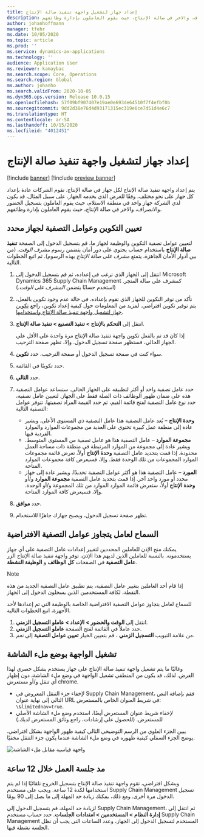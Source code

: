 ```yaml
---
title: إعداد جهاز لتشغيل واجهة تنفيذ صالة الإنتاج‬
description: يتم إعداد واجهة تنفيذ صالة الإنتاج لكل جهاز في صالة الإنتاج. تقوم الشركات عادة بإعداد كل جهاز على نحو مختلف، وفقًا للغرض الذي يخدمه الجهاز. على سبيل المثال، قد يكون لدي الشركة جهاز واحد في منطقة الاستلام، حيث يقوم العاملون بتسجيل الحضور والانصراف، والاخر في صالة الإنتاج، حيث يقوم العاملون بإدارة وظائفهم.
author: johanhoffmann
manager: tfehr
ms.date: 10/05/2020
ms.topic: article
ms.prod: ''
ms.service: dynamics-ax-applications
ms.technology: ''
audience: Application User
ms.reviewer: kamaybac
ms.search.scope: Core, Operations
ms.search.region: Global
ms.author: johanho
ms.search.validFrom: 2020-10-05
ms.dyn365.ops.version: Release 10.0.15
ms.openlocfilehash: 57f09bf907407e19ae0e693de64510f7f4efbf0b
ms.sourcegitcommit: 9dd2d38e76d4d93171315ec319e6ce7d51d4e6c7
ms.translationtype: HT
ms.contentlocale: ar-SA
ms.lasthandoff: 10/15/2020
ms.locfileid: "4012451"
---
```

# <a name="set-up-a-device-to-run-the-production-floor-execution-interface"></a>إعداد جهاز لتشغيل واجهة تنفيذ صالة الإنتاج‬

[!include [banner](../includes/banner.md)]
[!include [preview banner](../includes/preview-banner.md)]

يتم إعداد واجهة تنفيذ صالة الإنتاج لكل جهاز في صالة الإنتاج. تقوم الشركات عادة بإعداد كل جهاز على نحو مختلف، وفقًا للغرض الذي يخدمه الجهاز. على سبيل المثال، قد يكون لدي الشركة جهاز واحد في منطقة الاستلام، حيث يقوم العاملون بتسجيل الحضور والانصراف، والاخر في صالة الإنتاج، حيث يقوم العاملون بإدارة وظائفهم.

## <a name="set-the-configuration-and-filters-for-a-specific-device"></a>تعيين التكوين وعوامل التصفية لجهاز محدد

لتعيين عوامل تصفية التكوين والوظيفة لجهاز ما، قم بتسجيل الدخول إلى الصفحة **تنفيذ صالة الإنتاج‬‬** باستخدام حساب يحتوي على دور أمان يتضمن رسوم *مشرف الوقت*. (من بين أدوار الأمان الجاهزة، يتمتع *مشرف على صالة الإنتاج* بهذه الرسوم). ثم اتبع الخطوات التالية.

1. انتقل إلى الجهاز الذي ترغب في إعداده، ثم قم بتسجيل الدخول إلى Microsoft Dynamics 365 Supply Chain Management كمشرف على صالة المتجر. (استخدم حسابًا يتضمن *المشرف على الوقت*.)
1. تأكد من توفر التكوين للجهاز الذي تقوم بإعداده. في حالة عدم وجود تكوين بالفعل، يتم توفير تكوين افتراضي. لمزيد من المعلومات حول كيفية إعداد تكوين، راجع [تكوين جهاز لتشغيل واجهة تنفيذ صالة الإنتاج‬ واستخدامها](production-floor-execution-configure.md).
1. انتقل إلى **التحكم بالإنتاج \> تنفيذ التصنيع \> تنفيذ صالة الإنتاج**.

    إذا كان قد تم بالفعل تكوين واجهة تنفيذ صالة الإنتاج مرة واحدة على الأقل على الجهاز الحالي، فستظهر صفحة تسجيل الدخول. وإلا، تظهر صفحة الترحيب.

1. سواء كنت في صفحة تسجيل الدخول أو صفحة الترحيب، حدد **تكوين**.
1. حدد تكوينًا في القائمة.
1. حدد **التالي**.
1. حدد عامل تصفية واحد أو أكثر لتطبيقه على الجهاز الحالي. ستساعد عوامل التصفية هذه على ضمان ظهور الوظائف ذات الصلة فقط على الجهاز. لتعيين عامل تصفية، حدد نوع عامل التصفية لفتح قائمة القيم، ثم حدد القيمة المراد تصفيتها. تتوفر عوامل التصفية التالية:

    - **وحدة الإنتاج** – يُعد عامل التصفية هذا عامل التصفية ذي المستوى الأعلى. ويشير عادة إلى منطقة عمل كبيرة تحتوي على العديد من مجموعات الموارد والموارد الفردية فيها.
    - **مجموعة الموارد** – عامل التصفية هذا هو عامل تصفية من المستوى المتوسط. ويشير عادة إلى مجموعة من الموارد المرتبطة في منطقة ذات مساحة العمل محدودة. إذا قمت بتحديد عامل التصفية **وحدة الإنتاج** أولاً، تعرض قائمة مجموعات الموارد المجموعات من تلك الوحدة فقط. وإلا، فسيعرض كافة مجموعات الموارد المتاحة.
    - **المورد** – عامل التصفية هذا هو أكثر عوامل التصفية تحديدًا. ويشير عادة إلى جهاز محدد أو مورد واحد آخر. إذا قمت بتحديد عامل التصفية **مجموعة الموارد** و/أو **وحدة الإنتاج** أولاً، ستعرض قائمة الموارد الموارد من تلك المجموعة و/أو الوحدة. وإلا، فسيعرض كافة الموارد المتاحة.

1. حدد **موافق**.
1. تظهر صفحة تسجيل الدخول، ويصبح جهازك جاهزًا للاستخدام.

## <a name="allow-a-worker-to-override-the-default-filters"></a>السماح لعامل يتجاوز عوامل التصفية الافتراضية

يمكنك منح الإذن للعاملين المحددين لتغيير إعدادات عامل التصفية على أي جهاز يستخدمونه. بالنسبة للعاملين الذين لديهم هذا الإذن، توفر واجهة تنفيذ صالة الإنتاج الزر **عامل التصفية** في الصفحات **كل الوظائف** و **الوظيفة النشطة**.

> [!NOTE]
> إذا قام أحد العاملين بتغيير عامل التصفية، يتم تطبيق عامل التصفية الجديد من هذه النقطة، لكافة المستخدمين الذين يسجلون الدخول إلى الجهاز.

للسماح لعامل بتجاوز عوامل التصفية الافتراضية الخاصة بالوظيفة التي تم إعدادها لأحد الأجهزة، اتبع الخطوات التالية.

1. انتقل إلى **الوقت والحضور \> الإعداد \> عاملو التسجيل الزمني**.
1. حدد عاملاً في القائمة لفتح الصفحة **عاملو التسجيل الزمني**.
1. من علامة التبويب **التسجيل الزمني** ، قم بتعيين الخيار **تعيين عوامل التصفية** إلى *نعم*.

## <a name="run-the-interface-in-full-screen-mode"></a>تشغيل الواجهة بوضع ملء الشاشة

وغالبًا ما يتم تشغيل واجهة تنفيذ صالة الإنتاج على جهاز يستخدم بشكل حصري لهذا الغرض. لذلك، قد يكون من المنطقي تشغيل الواجهة في وضع ملء الشاشة، دون إظهار أي تنقل و/أو مستعرض chrome.

- لإخفاء جزء التنقل المعروض في Supply Chain Management، فقم بإضافة النص التالي إلى نهاية عنوان URL في شريط العنوان الخاص بالمستعرض: `\&limitednav=true`.
- لإخفاء شريط عنوان المستعرض أيضًا، استخدم وضع ملء الشاشة الأصلي للمستعرض. (للحصول على إرشادات، راجع وثائق المستعرض لديك.)

يبين الجزء العلوي من الرسم التوضيحي التالي كيفية ظهور الواجهة بشكل افتراضي. يوضح الجزء السفلي كيفية ظهوره في وضع ملء الشاشة عندما يكون جزء التنقل مخفيًا.

![واجهة قياسية مقابل ملء الشاشة](media/pfei-full-screen.png "واجهة قياسية مقابل ملء الشاشة")

## <a name="extend-the-session-past-12-hours"></a>مد جلسة العمل خلال 12 ساعة

وبشكل افتراضي، تقوم واجهة تنفيذ صالة الإنتاج‬ بتسجيل الخروج تلقائيًا إذا لم يتم استخدامها لكدة 12 ساعة. ويجب على مستخدم Supply Chain Management تسجيل الدخول مرة أخرى. ومع ذلك، يمكنك زيادة حد المهلة إلى ما يصل إلى 90 يومًا.

لزيادة حد المهلة، قم بتسجيل الدخول إلى Supply Chain Management، ثم انتقل إلى **إدارة النظام \> المستخدمين \> امتدادات الجلسات**. حدد حساب مستخدم Supply Chain Management المستخدم لتسجيل الدخول إلى الجهاز، وعدد الساعات التي يجب أن تظل الجلسة نشطة فيها.
